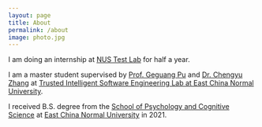 ```yaml
---
layout: page
title: About
permalink: /about
image: photo.jpg
---
```


I am doing an internship at [NUS Test Lab](https://nus-test.github.io/) for half a year.

I am a master student supervised by [Prof. Geguang Pu](https://scholar.google.com/citations?user=niQAGcQAAAAJ&hl=en) and [Dr. Chengyu Zhang](https://chengyuzhang.com/) at [Trusted Intelligent Software Engineering Lab at East China Normal University](https://lab301.cn/).

I received B.S. degree from the [School of Psychology and Cognitive Science](https://psy.ecnu.edu.cn/) at [East China Normal University](https://english.ecnu.edu.cn/) in 2021.
